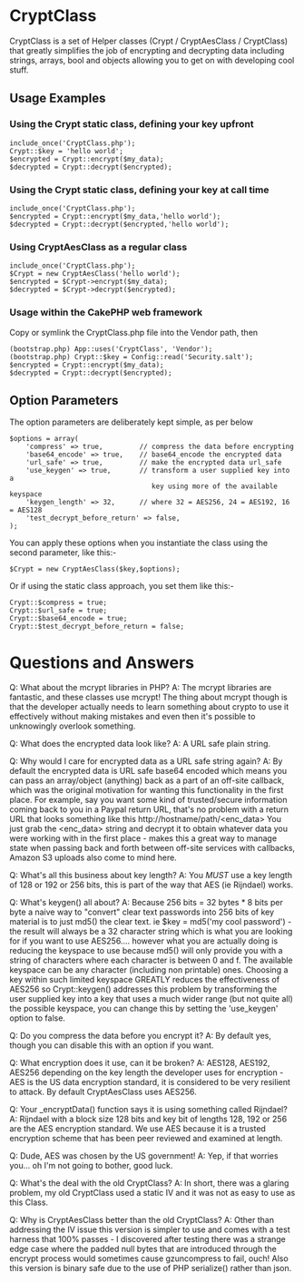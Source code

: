 CryptClass
==========

CryptClass is a set of Helper classes (Crypt / CryptAesClass / CryptClass) that 
greatly simplifies the job of encrypting and decrypting data including strings, 
arrays, bool and objects allowing you to get on with developing cool stuff.

Usage Examples
--------------

### Using the Crypt static class, defining your key upfront

    include_once('CryptClass.php');
    Crypt::$key = 'hello world';
    $encrypted = Crypt::encrypt($my_data);
    $decrypted = Crypt::decrypt($encrypted);

### Using the Crypt static class, defining your key at call time

    include_once('CryptClass.php');
    $encrypted = Crypt::encrypt($my_data,'hello world');
    $decrypted = Crypt::decrypt($encrypted,'hello world');

### Using CryptAesClass as a regular class

    include_once('CryptClass.php');
    $Crypt = new CryptAesClass('hello world');
    $encrypted = $Crypt->encrypt($my_data);
    $decrypted = $Crypt->decrypt($encrypted);

### Usage within the CakePHP web framework

Copy or symlink the CryptClass.php file into the Vendor path, then

    (bootstrap.php) App::uses('CryptClass', 'Vendor');
    (bootstrap.php) Crypt::$key = Config::read('Security.salt');
    $encrypted = Crypt::encrypt($my_data);
    $decrypted = Crypt::decrypt($encrypted);

Option Parameters
-----------------
The option parameters are deliberately kept simple, as per below

    $options = array(
        'compress' => true,         // compress the data before encrypting
        'base64_encode' => true,    // base64_encode the encrypted data
        'url_safe' => true,         // make the encrypted data url_safe
        'use_keygen' => true,       // transform a user supplied key into a 
                                       key using more of the available keyspace
        'keygen_length' => 32,      // where 32 = AES256, 24 = AES192, 16 = AES128
        'test_decrypt_before_return' => false,
    );

You can apply these options when you instantiate the class using the second 
parameter, like this:-
 
    $Crypt = new CryptAesClass($key,$options);

Or if using the static class approach, you set them like this:-

    Crypt::$compress = true;
    Crypt::$url_safe = true;
    Crypt::$base64_encode = true;
    Crypt::$test_decrypt_before_return = false;

Questions and Answers
=====================

Q: What about the mcrypt libraries in PHP?
A: The mcrypt libraries are fantastic, and these classes use mcrypt!  The thing
   about mcrypt though is that the developer actually needs to learn something 
   about crypto to use it effectively without making mistakes and even then it's
   possible to unknowingly overlook something.

Q: What does the encrypted data look like?
A: A URL safe plain string.

Q: Why would I care for encrypted data as a URL safe string again?
A: By default the encrypted data is URL safe base64 encoded which means you can
   pass an array/object (anything) back as a part of an off-site callback, which
   was the original motivation for wanting this functionality in the first place.
   For example, say you want some kind of trusted/secure information coming back 
   to you in a Paypal return URL, that's no problem with a return URL that looks 
   something like this http://hostname/path/<enc_data>
   You just grab the <enc_data> string and decrypt it to obtain whatever data you
   were working with in the first place - makes this a great way to manage state
   when passing back and forth between off-site services with callbacks, Amazon
   S3 uploads also come to mind here.

Q: What's all this business about key length?
A: You *MUST* use a key length of 128 or 192 or 256 bits, this is part of the way
   that AES (ie Rijndael) works.

Q: What's keygen() all about?
A: Because 256 bits = 32 bytes * 8 bits per byte a naive way to "convert" clear 
   text passwords into 256 bits of key material is to just md5() the clear text.
   ie $key = md5('my cool password') - the result will always be a 32 character 
   string which is what you are looking for if you want to use AES256.... however 
   what you are actually doing is reducing the keyspace to use because md5() will 
   only provide you with a string of characters where each character is between 
   0 and f.  The available keyspace can be any character (including non printable) 
   ones.  Choosing a key within such limited keyspace GREATLY reduces the 
   effectiveness of AES256 so Crypt::keygen() addresses this problem by 
   transforming the user supplied key into a key that uses a much wider range 
   (but not quite all) the possible keyspace, you can change this by setting the
   'use_keygen' option to false.

Q: Do you compress the data before you encrypt it?
A: By default yes, though you can disable this with an option if you want.

Q: What encryption does it use, can it be broken?
A: AES128, AES192, AES256 depending on the key length the developer uses for 
   encryption - AES is the US data encryption standard, it is considered to be
   very resilient to attack.  By default CryptAesClass uses AES256.

Q: Your _encryptData() function says it is using something called Rijndael?
A: Rijndael with a block size 128 bits and key bit of lengths 128, 192 or 256 are 
   the AES encryption standard.  We use AES because it is a trusted encryption
   scheme that has been peer reviewed and examined at length.

Q: Dude, AES was chosen by the US government!
A: Yep, if that worries you... oh I'm not going to bother, good luck.

Q: What's the deal with the old CryptClass?
A: In short, there was a glaring problem, my old CryptClass used a static IV and
   it was not as easy to use as this Class.

Q: Why is CryptAesClass better than the old CryptClass?
A: Other than addressing the IV issue this version is simpler to use and comes
   with a test harness that 100% passes - I discovered after testing there was a 
   strange edge case where the padded null bytes that are introduced through the 
   encrypt process would sometimes cause gzuncompress to fail, ouch!  Also this 
   version is binary safe due to the use of PHP serialize() rather than json.

